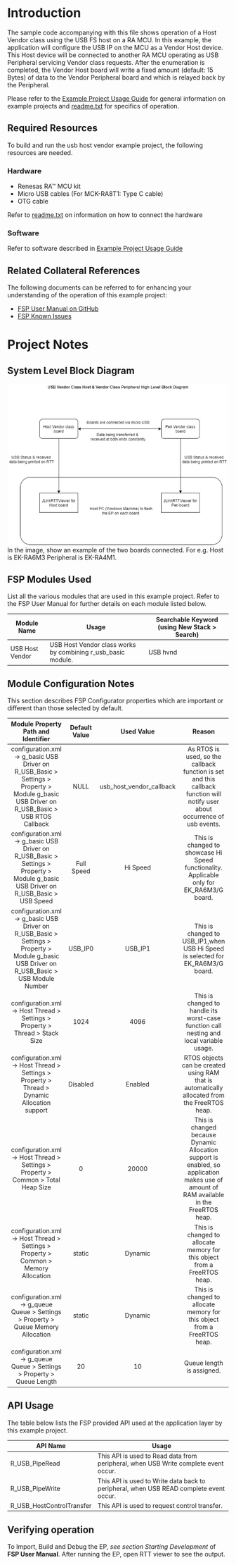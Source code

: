 # Introduction #

The sample code accompanying with this file shows operation of a Host Vendor class using the USB FS host on a RA MCU.
In this example, the application will configure the USB IP on the MCU as a Vendor Host device. This Host device will be connected to another RA MCU operating as USB Peripheral servicing Vendor class requests.
After the enumeration is completed, the Vendor Host board will write a fixed amount (default: 15 Bytes) of data to the Vendor Peripheral board and which is relayed back by the Peripheral.

Please refer to the [Example Project Usage Guide](https://github.com/renesas/ra-fsp-examples/blob/master/example_projects/Example%20Project%20Usage%20Guide.pdf) 
for general information on example projects and [readme.txt](./readme.txt) for specifics of operation.

## Required Resources ##
To build and run the usb host vendor example project, the following resources are needed.

### Hardware ###
* Renesas RA™ MCU kit
* Micro USB cables  (For MCK-RA8T1: Type C cable)
* OTG cable

Refer to [readme.txt](./readme.txt) on information on how to connect the hardware  

### Software ###
Refer to software described in [Example Project Usage Guide](https://github.com/renesas/ra-fsp-examples/blob/master/example_projects/Example%20Project%20Usage%20Guide.pdf)

## Related Collateral References ##
The following documents can be referred to for enhancing your understanding of 
the operation of this example project:
- [FSP User Manual on GitHub](https://renesas.github.io/fsp/)
- [FSP Known Issues](https://github.com/renesas/fsp/issues)

# Project Notes #

## System Level Block Diagram ##
![usb_vendor_host](images/usb_vendor_class.jpg "USB Vendor Block Diagram")  
In the image, show an example of the two boards connected. For e.g. Host is EK-RA6M3 Peripheral is EK-RA4M1.

## FSP Modules Used ##
List all the various modules that are used in this example project. Refer to the FSP User Manual for further details on each module listed below.

| Module Name | Usage  | Searchable Keyword (using New Stack > Search) |
|-------------|-----------------------------------------------|-----------------------------------------------|
| USB Host Vendor |USB Host Vendor class works by combining r_usb_basic module. | USB hvnd |

## Module Configuration Notes ##
This section describes FSP Configurator properties which are important or different than those selected by default. 

|   Module Property Path and Identifier   |   Default Value   |   Used Value   |   Reason   |
| :-------------------------------------: | :---------------: | :------------: | :--------: |
|   configuration.xml -> g_basic USB Driver on R_USB_Basic > Settings > Property > Module g_basic USB Driver on R_USB_Basic > USB RTOS Callback  |   NULL   |   usb_host_vendor_callback   |   As RTOS is used, so the callback function is set and this callback function will notify user about occurrence of usb events.   |
|   configuration.xml -> g_basic USB Driver on R_USB_Basic > Settings > Property > Module g_basic USB Driver on R_USB_Basic > USB Speed  |   Full Speed   |   Hi Speed   |   This is changed to showcase Hi Speed functionality. Applicable only for EK_RA6M3/G board.   |
|   configuration.xml -> g_basic USB Driver on R_USB_Basic > Settings > Property > Module g_basic USB Driver on R_USB_Basic > USB Module Number  |   USB_IP0   |   USB_IP1   |   This is changed to USB_IP1,when USB Hi Speed is selected for EK_RA6M3/G board.   |
|   configuration.xml -> Host Thread > Settings > Property > Thread > Stack Size  |   1024   |   4096   |   This is changed to handle its worst-case function call nesting and local variable usage.   |
|   configuration.xml -> Host Thread > Settings > Property > Thread > Dynamic Allocation support  |   Disabled   |   Enabled   |   RTOS objects can be created using RAM that is automatically allocated from the FreeRTOS heap.   |
|   configuration.xml -> Host Thread > Settings > Property > Common > Total Heap Size  |   0   |   20000   |   This is changed because Dynamic Allocation support is enabled, so application makes use of amount of RAM available in the FreeRTOS heap.   |
|   configuration.xml -> Host Thread > Settings > Property > Common > Memory Allocation  |   static   |   Dynamic   |   This is changed to allocate memory for this object from a FreeRTOS heap.   |
|   configuration.xml -> g_queue Queue > Settings > Property > Queue Memory Allocation |   static   |   Dynamic   | This is changed to allocate memory for this object from a FreeRTOS heap.   |
|   configuration.xml -> g_queue Queue > Settings > Property > Queue Length |  20   |   10   | Queue length is assigned. |

## API Usage ##

The table below lists the FSP provided API used at the application layer by this example project.

| API Name    | Usage                                                                          |
|-------------|--------------------------------------------------------------------------------|
|R_USB_PipeRead | This API is used to Read data from peripheral, when USB Write complete event occur. |
|R_USB_PipeWrite| This API is used to Write data back to peripheral, when USB READ complete event occur.|
|R_USB_HostControlTransfer| This API is used to request control transfer.|

## Verifying operation ##
To Import, Build and Debug the EP, *see section Starting Development* of **FSP User Manual**. After running the EP, open RTT viewer to see the output.
